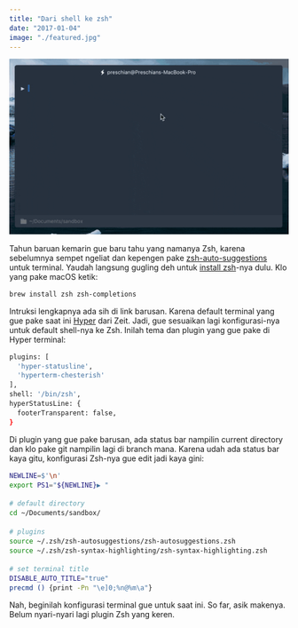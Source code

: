 ```yaml
---
title: "Dari shell ke zsh"
date: "2017-01-04"
image: "./featured.jpg"
---
```


![](hyper-zsh.gif)

Tahun baruan kemarin gue baru tahu yang namanya Zsh, karena sebelumnya sempet ngeliat dan kepengen pake
[zsh-auto-suggestions](https://github.com/zsh-users/zsh-autosuggestions/blob/master/README.md) untuk terminal. Yaudah
langsung gugling deh untuk [install zsh](https://github.com/robbyrussell/oh-my-zsh/wiki/Installing-ZSH)-nya dulu. Klo
yang pake macOS ketik:

```bash
brew install zsh zsh-completions
```

Intruksi lengkapnya ada sih di link barusan. Karena default terminal yang gue pake saat ini [Hyper](https://hyper.is/)
dari Zeit. Jadi, gue sesuaikan lagi konfigurasi-nya untuk default shell-nya ke Zsh. Inilah tema dan plugin yang gue pake
di Hyper terminal:

```bash
plugins: [
  'hyper-statusline',
  'hyperterm-chesterish'
],
shell: '/bin/zsh',
hyperStatusLine: {
  footerTransparent: false,
}
```

Di plugin yang gue pake barusan, ada status bar nampilin current directory dan klo pake git nampilin lagi di branch
mana. Karena udah ada status bar kaya gitu, konfigurasi Zsh-nya gue edit jadi kaya gini:

```bash
NEWLINE=$'\n'
export PS1="${NEWLINE}▶ "

# default directory
cd ~/Documents/sandbox/

# plugins
source ~/.zsh/zsh-autosuggestions/zsh-autosuggestions.zsh
source ~/.zsh/zsh-syntax-highlighting/zsh-syntax-highlighting.zsh

# set terminal title
DISABLE_AUTO_TITLE="true"
precmd () {print -Pn "\e]0;%n@%m\a"}
```

Nah, beginilah konfigurasi terminal gue untuk saat ini. So far, asik makenya. Belum nyari-nyari lagi plugin Zsh yang
keren.
